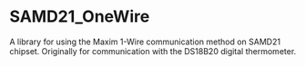 # SAMD21_OneWire
 A library for using the Maxim 1-Wire communication method on SAMD21 chipset. Originally for communication with the DS18B20 digital thermometer.
